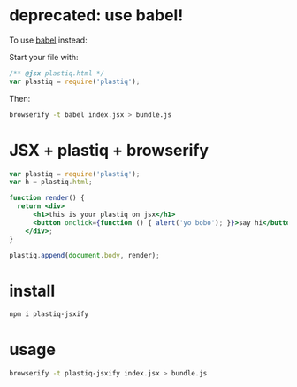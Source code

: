 # deprecated: use babel!

To use [babel](https://babeljs.io/) instead:

Start your file with:

```jsx
/** @jsx plastiq.html */
var plastiq = require('plastiq');
```

Then:

```bash
browserify -t babel index.jsx > bundle.js
```

# JSX + plastiq + browserify

```jsx
var plastiq = require('plastiq');
var h = plastiq.html;

function render() {
  return <div>
      <h1>this is your plastiq on jsx</h1>
      <button onclick={function () { alert('yo bobo'); }}>say hi</button>
    </div>;
}

plastiq.append(document.body, render);
```

# install

```bash
npm i plastiq-jsxify
```

# usage

```bash
browserify -t plastiq-jsxify index.jsx > bundle.js
```
